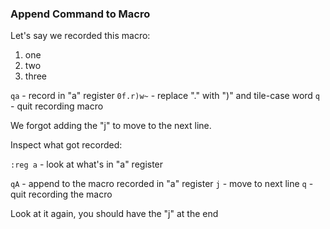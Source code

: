 ### Append Command to Macro

Let's say we recorded this macro:

1. one
2. two
3. three

`qa` - record in "a" register
`0f.r)w~` - replace "." with ")" and tile-case word
`q` - quit recording macro

We forgot adding the "j" to move to the next line.

Inspect what got recorded:

`:reg a` - look at what's in "a" register

`qA` - append to the macro recorded in "a" register
`j` - move to next line
`q` - quit recording the macro

Look at it again, you should have the "j" at the end
